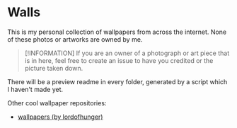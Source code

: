 # Walls

This is my personal collection of wallpapers from across the internet. None of these photos or artworks are owned by me.

> [!INFORMATION]
> If you are an owner of a photograph or art piece that is in here, feel free to create an issue to have you credited or the picture taken down.

There will be a preview readme in every folder, generated by a script which I haven't made yet.

Other cool wallpaper repositories:
- [wallpapers (by lordofhunger)](https://github.com/lordofhunger/wallpapers/)
